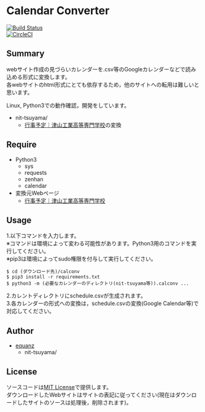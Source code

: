 # Calendar Converter

[![Build Status](https://travis-ci.org/equanz/calconv.svg?branch=master)](https://travis-ci.org/equanz/calconv)  
[![CircleCI](https://circleci.com/gh/equanz/calconv.svg?style=svg)](https://circleci.com/gh/equanz/calconv)

## Summary
webサイト作成の見づらいカレンダーを.csv等のGoogleカレンダーなどで読み込める形式に変換します。  
各webサイトのhtml形式にとても依存するため，他のサイトへの転用は難しいと思います。

Linux, Python3での動作確認，開発をしています。

* nit-tsuyama/
  - [行事予定｜津山工業高等専門学校](http://www.tsuyama-ct.ac.jp/gyoujiVer4/gyouji.html)の変換

## Require
* Python3
  - sys
  - requests
  - zenhan
  - calendar
* 変換元Webページ
  - [行事予定｜津山工業高等専門学校](http://www.tsuyama-ct.ac.jp/gyoujiVer4/gyouji.html)

## Usage
1.以下コマンドを入力します。  
※コマンドは環境によって変わる可能性があります。Python3用のコマンドを実行してください。  
※pip3は環境によってsudo権限を付与して実行してください。
```
$ cd (ダウンロード先)/calconv
$ pip3 install -r requirements.txt
$ python3 -m (必要なカレンダーのディレクトリ(nit-tsuyama等)).calconv ...
```
2.カレントディレクトリにschedule.csvが生成されます。  
3.各カレンダーの形式への変換は，schedule.csvの変換(Google Calendar等)で対応してください。

## Author
* [equanz](https://github.com/equanz)
  - nit-tsuyama/

## License
ソースコードは[MIT License](./LICENSE.txt)で提供します。  
ダウンロードしたWebサイトはサイトの表記に従ってください(現在はダウンロードしたサイトのソースは処理後，削除されます)。
